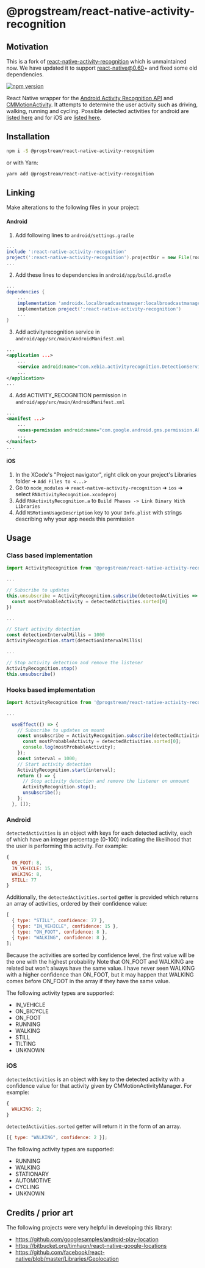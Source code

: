 # @progstream/react-native-activity-recognition

## Motivation

This is a fork of [react-native-activity-recognition](https://github.com/Aminoid/react-native-activity-recognition) which is unmaintained now. We have updated it to support react-native@0.60+ and fixed some old dependencies.

[![npm version][npm shield]][npm url]

React Native wrapper for the [Android Activity Recognition API][1] and [CMMotionActivity][3]. It attempts to determine the user activity such as
driving, walking, running and cycling. Possible detected activities for android are [listed here][2] and for iOS are [listed here][3].<br/>

[1]: https://developers.google.com/android/reference/com/google/android/gms/location/ActivityRecognition
[2]: https://developers.google.com/android/reference/com/google/android/gms/location/DetectedActivity
[3]: https://developer.apple.com/reference/coremotion/cmmotionactivity
[4]: https://facebook.github.io/react-native/docs/linking-libraries-ios.html#manual-linking
[npm shield]: https://img.shields.io/npm/v/@progstream/react-native-activity-recognition
[npm url]: https://www.npmjs.com/package/@progstream/react-native-activity-recognition

## Installation

```bash
npm i -S @progstream/react-native-activity-recognition
```

or with Yarn:

```bash
yarn add @progstream/react-native-activity-recognition
```

## Linking

Make alterations to the following files in your project:

#### Android

1. Add following lines to `android/settings.gradle`

```gradle
...
include ':react-native-activity-recognition'
project(':react-native-activity-recognition').projectDir = new File(rootProject.projectDir, '../node_modules/@progstream/react-native-activity-recognition/android')
...
```

2. Add these lines to dependencies in `android/app/build.gradle`

```gradle
...
dependencies {
    ...
    implementation 'androidx.localbroadcastmanager:localbroadcastmanager:1.0.0'
    implementation project(':react-native-activity-recognition')
    ...
}
```

3. Add activityrecognition service in `android/app/src/main/AndroidManifest.xml`

```xml
...
<application ...>
    ...
    <service android:name="com.xebia.activityrecognition.DetectionService"/>
    ...
</application>
...
```

4. Add ACTIVITY_RECOGNITION permission in `android/app/src/main/AndroidManifest.xml`

```xml
...
<manifest ...>
    ...
    <uses-permission android:name="com.google.android.gms.permission.ACTIVITY_RECOGNITION"/>
    ...
</manifest>
...
```

#### iOS

1. In the XCode's "Project navigator", right click on your project's Libraries folder ➜ `Add Files to <...>`
2. Go to `node_modules` ➜ `react-native-activity-recognition` ➜ `ios` ➜ select `RNActivityRecognition.xcodeproj`
3. Add `RNActivityRecognition.a` to `Build Phases -> Link Binary With Libraries`
4. Add `NSMotionUsageDescription` key to your `Info.plist` with strings describing why your app needs this permission

## Usage

### Class based implementation

```js
import ActivityRecognition from '@progstream/react-native-activity-recognition'

...

// Subscribe to updates
this.unsubscribe = ActivityRecognition.subscribe(detectedActivities => {
  const mostProbableActivity = detectedActivities.sorted[0]
})

...

// Start activity detection
const detectionIntervalMillis = 1000
ActivityRecognition.start(detectionIntervalMillis)

...

// Stop activity detection and remove the listener
ActivityRecognition.stop()
this.unsubscribe()
```

### Hooks based implementation

```js
import ActivityRecognition from '@progstream/react-native-activity-recognition'

...

  useEffect(() => {
    // Subscribe to updates on mount
    const unsubscribe = ActivityRecognition.subscribe(detectedActivities => {
      const mostProbableActivity = detectedActivities.sorted[0];
      console.log(mostProbableActivity);
    });
    const interval = 1000;
    // Start activity detection
    ActivityRecognition.start(interval);
    return () => {
      // Stop activity detection and remove the listener on unmount
      ActivityRecognition.stop();
      unsubscribe();
    };
  }, []);
```

### Android

`detectedActivities` is an object with keys for each detected activity, each of which have an integer percentage (0-100) indicating the likelihood that the user is performing this activity. For example:

```js
{
  ON_FOOT: 8,
  IN_VEHICLE: 15,
  WALKING: 8,
  STILL: 77
}
```

Additionally, the `detectedActivities.sorted` getter is provided which returns an array of activities, ordered by their
confidence value:

```js
[
  { type: "STILL", confidence: 77 },
  { type: "IN_VEHICLE", confidence: 15 },
  { type: "ON_FOOT", confidence: 8 },
  { type: "WALKING", confidence: 8 },
];
```

Because the activities are sorted by confidence level, the first value will be the one with the highest probability
Note that ON_FOOT and WALKING are related but won't always have the same value. I have never seen WALKING with a higher
confidence than ON_FOOT, but it may happen that WALKING comes before ON_FOOT in the array if they have the same value.

The following activity types are supported:

- IN_VEHICLE
- ON_BICYCLE
- ON_FOOT
- RUNNING
- WALKING
- STILL
- TILTING
- UNKNOWN

### iOS

`detectedActivities` is an object with key to the detected activity with a confidence value for that activity given by CMMotionActivityManager. For example:

```js
{
  WALKING: 2;
}
```

`detectedActivities.sorted` getter will return it in the form of an array.

```js
[{ type: "WALKING", confidence: 2 }];
```

The following activity types are supported:

- RUNNING
- WALKING
- STATIONARY
- AUTOMOTIVE
- CYCLING
- UNKNOWN

## Credits / prior art

The following projects were very helpful in developing this library:

- https://github.com/googlesamples/android-play-location
- https://bitbucket.org/timhagn/react-native-google-locations
- https://github.com/facebook/react-native/blob/master/Libraries/Geolocation
